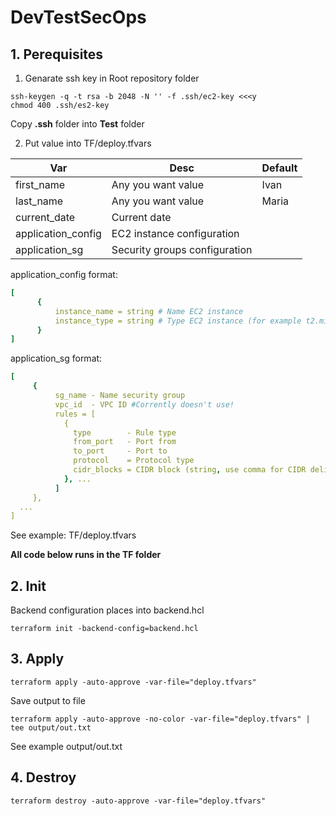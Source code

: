 # DevTestSecOps

## 1. Perequisites

1. Genarate ssh key
in Root repository folder

```
ssh-keygen -q -t rsa -b 2048 -N '' -f .ssh/ec2-key <<<y
chmod 400 .ssh/es2-key
```
Copy **.ssh** folder into **Test** folder 

2. Put value into TF/deploy.tfvars

|Var               |Desc                         |Default    |
|------------------|-----------------------------|-----------|
|first_name        |Any you want value           |Ivan       |
|last_name         |Any you want value           |Maria      |
|current_date      |Current date                 |           |
|application_config|EC2 instance configuration   |           |
|application_sg    |Security groups configuration|           |

application_config format:
```yaml
[
      {
          instance_name = string # Name EC2 instance
          instance_type = string # Type EC2 instance (for example t2.micro)
      }
]
```

application_sg format:
```yaml
[
     {
          sg_name - Name security group
          vpc_id  - VPC ID #Corrently doesn't use!
          rules = [
            {
              type        - Rule type 
              from_port   - Port from 
              to_port     - Port to
              protocol    = Protocol type
              cidr_blocks = CIDR block (string, use comma for CIDR delimiter)
            }, ...
          ]
     },
  ...
]
```

See example: TF/deploy.tfvars

**All code below runs in the TF folder**
## 2. Init
Backend configuration places into backend.hcl 
```
terraform init -backend-config=backend.hcl
```

## 3. Apply

```
terraform apply -auto-approve -var-file="deploy.tfvars"
```

Save output to file
```
terraform apply -auto-approve -no-color -var-file="deploy.tfvars" | tee output/out.txt
```
See example output/out.txt

## 4. Destroy

```
terraform destroy -auto-approve -var-file="deploy.tfvars"
```
